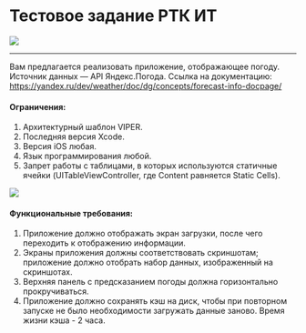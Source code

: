 # Тестовое задание РТК ИТ

![](https://media.giphy.com/media/K3hpGCoCeMlBLd9KCe/giphy.gif)

<hr>

Вам предлагается реализовать приложение, отображающее погоду. Источник данных — API Яндекс.Погода. Ссылка на документацию: https://yandex.ru/dev/weather/doc/dg/concepts/forecast-info-docpage/

#### Ограничения:
1. Архитектурный шаблон VIPER.
2. Последняя версия Xcode.
3. Версия iOS любая.
4. Язык программирования любой.
5. Запрет работы с таблицами, в которых используются статичные
ячейки (UITableViewController, где Content равняется Static Cells).

![](https://i.ibb.co/99c1SW7/RTK-IT-Yandex-Forecast-Example.png)

#### Функциональные требования:
1. Приложение должно отображать экран загрузки, после чего переходить к отображению информации.
2. Экраны приложения должны соответствовать скриншотам; приложение должно отобрать набор данных, изображенный на скриншотах.
3. Верхняя панель с предсказанием погоды должна горизонтально прокручиваться.
4. Приложение должно сохранять кэш на диск, чтобы при повторном запуске не было необходимости загружать данные заново. Время жизни кэша - 2 часа.
